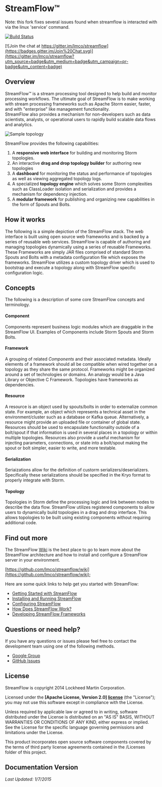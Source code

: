# StreamFlow&trade; 

Note: this fork fixes several issues found when streamflow is interacted with via the linux 'service' command.

[![Build Status](https://travis-ci.org/lmco/streamflow.svg?branch=develop)](https://travis-ci.org/lmco/streamflow)

[![Join the chat at https://gitter.im/lmco/streamflow](https://badges.gitter.im/Join%20Chat.svg)](https://gitter.im/lmco/streamflow?utm_source=badge&utm_medium=badge&utm_campaign=pr-badge&utm_content=badge)

## Overview

StreamFlow&trade; is a stream processing tool designed to help build and monitor processing 
workflows.  The ultimate goal of StreamFlow is to make working with stream processing frameworks 
such as Apache Storm easier, faster, and with "enterprise" like management functionality.  
StreamFlow also provides a mechanism for non-developers such as data scientists, analysts, or 
operational users to rapidly build scalable data flows and analytics.

![Sample topology](https://raw.githubusercontent.com/wiki/lmco/streamflow/sample-topology.png)

StreamFlow provides the following capabilities: 

1. A **responsive web interface** for building and monitoring Storm topologies.
2. An interactive **drag and drop topology builder** for authoring new topologies
3. A **dashboard** for monitoring the status and performance of topologies as well as viewing aggregated topology logs.
4. A specialized **topology engine** which solves some Storm complexities such as ClassLoader isolation and serialization and provides a mechanism for dependency injection.
5. A **modular framework** for publishing and organizing new capabilities in the form of Spouts and Bolts.


## How it works

The following is a simple depiction of the StreamFlow stack. The web interface is built using open 
source web frameworks and is backed by a series of reusable web services. StreamFlow is capable of 
authoring and managing topologies dynamically using a series of reusable Frameworks.  These 
Frameworks are simply JAR files comprised of standard Storm Spouts and Bolts with a metadata 
configuration file which exposes the frameworks.  StreamFlow utilizes a custom topology driver 
which is used to bootstrap and execute a topology along with StreamFlow specific configuration logic.


## Concepts

The following is a description of some core StreamFlow concepts and terminology.

#### Component
Components represent business logic modules which are draggable in the StreamFlow UI.  Examples of Components include Storm Spouts and Storm Bolts.

#### Framework
A grouping of related *Components* and their associated metadata. Ideally elements of a framework 
should all be compatible when wired together on a topology as they share the same protocol. 
Frameworks might be organized around a set of technologies or domains. An analogy would be a 
Java Library or Objective C Framework. Topologies have frameworks as dependencies.

#### Resource
A resource is an object used by spouts/bolts in order to externalize common state. For example, an 
object which represents a technical asset in the environment/cluster such as a database or Kafka 
queue. Alternatively, a resource might provide an uploaded file or container of global state. 
Resources should be used to encapsulate functionality outside of a bolt/spout if that information 
is used in several places in a topology or within multiple topologies. Resources also provide a 
useful mechanism for injecting parameters, connections, or state into a bolt/spout making the spout 
or bolt simpler, easier to write, and more testable.

#### Serialization
Seriaizations allow for the definition of custorm serializers/deserializers.  Specifically these serializations should be specified in the Kryo format to properly integrate with Storm. 

#### Topology
Topologies in Storm define the processing logic and link between nodes to describe the data flow.  StreamFlow utilizes registered components to allow users to dynamically build topologies in a drag and drop interface.  This allows topologies to be built using existing components without requiring additional code.


## Find out more

The StreamFlow [Wiki](https://github.com/lmco/streamflow/wiki) is the best place to go to learn more 
about the StreamFlow architecture and how to install and configure a StreamFlow server in your 
environment.

[https://github.com/lmco/streamflow/wiki](https://github.com/lmco/streamflow/wiki);

Here are some quick links to help get you started with StreamFlow:

* [Getting Started with StreamFlow](https://github.com/lmco/streamflow/wiki/Getting-Started)
* [Installing and Running StreamFlow](https://github.com/lmco/streamflow/wiki/Getting-Started#startup)
* [Configuring StreamFlow](https://github.com/lmco/streamflow/wiki/Configuration)
* [How Does StreamFlow Work?](https://github.com/lmco/streamflow/wiki/How-It-Works)
* [Developing StreamFlow Frameworks](https://github.com/lmco/streamflow/wiki/Developing-Frameworks)


## Questions or need help?

If you have any questions or issues please feel free to contact the development team using one of the following methods.

* [Google Group](https://groups.google.com/forum/#!forum/streamflow-user)
* [GitHub Issues](https://github.com/lmco/streamflow/issues)


## License

StreamFlow is copyright 2014 Lockheed Martin Corporation. 

Licensed under the **[Apache License, Version 2.0] [license]** (the "License");
you may not use this software except in compliance with the License.

Unless required by applicable law or agreed to in writing, software
distributed under the License is distributed on an "AS IS" BASIS,
WITHOUT WARRANTIES OR CONDITIONS OF ANY KIND, either express or implied.
See the License for the specific language governing permissions and
limitations under the License.

This product incorporates open source software components covered by the terms 
of third party license agreements contained in the /Licenses 
folder of this project.

## Documentation Version

*Last Updated: 1/7/2015*


[license]: http://www.apache.org/licenses/LICENSE-2.0
